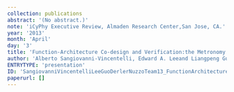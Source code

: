 ```yaml
---
collection: publications
abstract: '(No abstract.)'
note: 'iCyPhy Executive Review, Almaden Research Center,San Jose, CA.'
year: '2013'
month: 'April'
day: '3'
title: 'Function-Architecture Co-design and Verification:the Metronomy Approach'
author: 'Alberto Sangiovanni-Vincentelli, Edward A. Leeand Liangpeng Guo, Patricia Derler,Pierluigi Nuzzo, iCyPhy Team'
ENTRYTYPE: 'presentation'
ID: 'SangiovanniVincentelliLeeGuoDerlerNuzzoTeam13_FunctionArchitectureCodesignVerificationMetronomy'
paperurl: []
---
```

